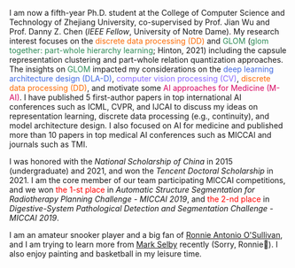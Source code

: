 I am now a fifth-year Ph.D. student at the College of Computer Science and Technology of Zhejiang University, co-supervised by Prof. Jian Wu and Prof. Danny Z. Chen (*IEEE Fellow*, University of Notre Dame). My research interest focuses on the <span style="color:#FC6A03;">discrete data processing (DD)</span> and <span style="color:SeaGreen">GLOM</span> (<span style="color:SeaGreen">glom together: part-whole hierarchy learning</span>; Hinton, 2021) including the capsule representation clustering and part-whole relation quantization approaches. The insights on <span style="color:SeaGreen">GLOM</span> impacted my considerations on the <span style="color:RoyalBlue">deep learning architecture design (DLA-D)</span>, <span style="color:#8866FF;">computer vision processing (CV)</span>, <span style="color:#FC6A03;">discrete data processing (DD)</span>, and motivate some <span style="color:#D70761;">AI approaches for Medicine (M-AI)</span>. I have published 5 first-author papers in top international AI conferences such as ICML, CVPR, and IJCAI to discuss my ideas on representation learning, discrete data processing (e.g., continuity), and model architecture design. I also focused on AI for medicine and published more than 10 papers in top medical AI conferences such as MICCAI and journals such as TMI.

I was honored with the *National Scholarship of China* in 2015 (undergraduate) and 2021, and won the *Tencent Doctoral Scholarship* in 2021. I am the core member of our team participating MICCAI competitions, and we won <span style="color:red">the 1-st place</span> in *Automatic Structure Segmentation for Radiotherapy Planning Challenge - MICCAI 2019*, and <span style="color:red">the 2-nd place</span> in *Digestive-System Pathological Detection and Segmentation Challenge - MICCAI 2019*.

I am an amateur snooker player and a big fan of [Ronnie Antonio O'Sullivan](https://en.wikipedia.org/wiki/Ronnie_O%27Sullivan), and I am trying to learn more from [Mark Selby](https://en.wikipedia.org/wiki/Mark_Selby) recently (Sorry, Ronnie🤣). I also enjoy painting and basketball in my leisure time.

